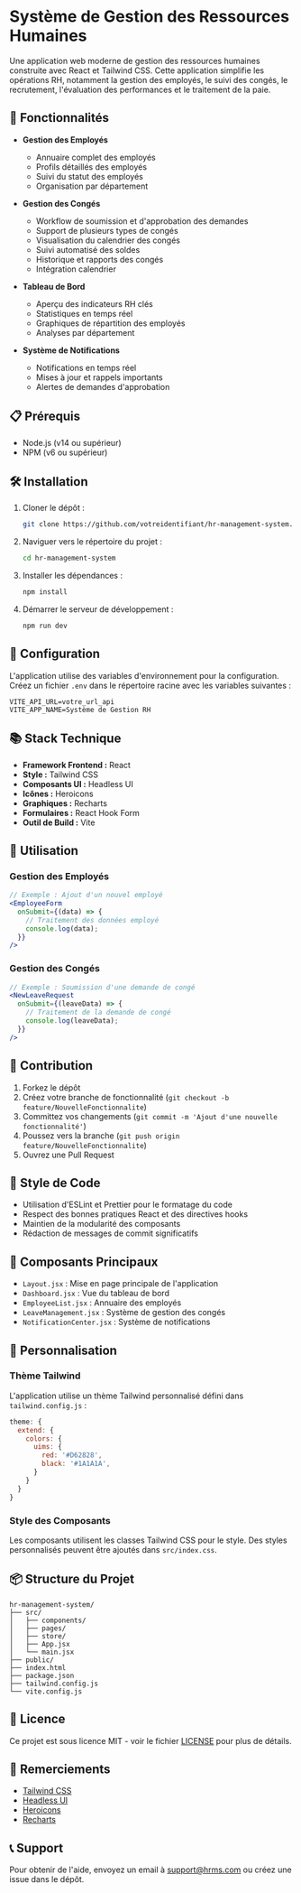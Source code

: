 # Système de Gestion des Ressources Humaines

Une application web moderne de gestion des ressources humaines construite avec React et Tailwind CSS. Cette application simplifie les opérations RH, notamment la gestion des employés, le suivi des congés, le recrutement, l'évaluation des performances et le traitement de la paie.

## 🚀 Fonctionnalités

- **Gestion des Employés**
  - Annuaire complet des employés
  - Profils détaillés des employés
  - Suivi du statut des employés
  - Organisation par département

- **Gestion des Congés**
  - Workflow de soumission et d'approbation des demandes
  - Support de plusieurs types de congés
  - Visualisation du calendrier des congés
  - Suivi automatisé des soldes
  - Historique et rapports des congés
  - Intégration calendrier

- **Tableau de Bord**
  - Aperçu des indicateurs RH clés
  - Statistiques en temps réel
  - Graphiques de répartition des employés
  - Analyses par département

- **Système de Notifications**
  - Notifications en temps réel
  - Mises à jour et rappels importants
  - Alertes de demandes d'approbation

## 📋 Prérequis

- Node.js (v14 ou supérieur)
- NPM (v6 ou supérieur)

## 🛠️ Installation

1. Cloner le dépôt :
   ```bash
   git clone https://github.com/votreidentifiant/hr-management-system.git
   ```

2. Naviguer vers le répertoire du projet :
   ```bash
   cd hr-management-system
   ```

3. Installer les dépendances :
   ```bash
   npm install
   ```

4. Démarrer le serveur de développement :
   ```bash
   npm run dev
   ```

## 🔧 Configuration

L'application utilise des variables d'environnement pour la configuration. Créez un fichier `.env` dans le répertoire racine avec les variables suivantes :

```env
VITE_API_URL=votre_url_api
VITE_APP_NAME=Système de Gestion RH
```

## 📚 Stack Technique

- **Framework Frontend :** React
- **Style :** Tailwind CSS
- **Composants UI :** Headless UI
- **Icônes :** Heroicons
- **Graphiques :** Recharts
- **Formulaires :** React Hook Form
- **Outil de Build :** Vite

## 🎯 Utilisation

### Gestion des Employés

```jsx
// Exemple : Ajout d'un nouvel employé
<EmployeeForm
  onSubmit={(data) => {
    // Traitement des données employé
    console.log(data);
  }}
/>
```

### Gestion des Congés

```jsx
// Exemple : Soumission d'une demande de congé
<NewLeaveRequest
  onSubmit={(leaveData) => {
    // Traitement de la demande de congé
    console.log(leaveData);
  }}
/>
```

## 🤝 Contribution

1. Forkez le dépôt
2. Créez votre branche de fonctionnalité (`git checkout -b feature/NouvelleFonctionnalite`)
3. Committez vos changements (`git commit -m 'Ajout d'une nouvelle fonctionnalité'`)
4. Poussez vers la branche (`git push origin feature/NouvelleFonctionnalite`)
5. Ouvrez une Pull Request

## 📝 Style de Code

- Utilisation d'ESLint et Prettier pour le formatage du code
- Respect des bonnes pratiques React et des directives hooks
- Maintien de la modularité des composants
- Rédaction de messages de commit significatifs

## 🔑 Composants Principaux

- `Layout.jsx` : Mise en page principale de l'application
- `Dashboard.jsx` : Vue du tableau de bord
- `EmployeeList.jsx` : Annuaire des employés
- `LeaveManagement.jsx` : Système de gestion des congés
- `NotificationCenter.jsx` : Système de notifications

## 🎨 Personnalisation

### Thème Tailwind

L'application utilise un thème Tailwind personnalisé défini dans `tailwind.config.js` :

```js
theme: {
  extend: {
    colors: {
      uims: {
        red: '#D62828',
        black: '#1A1A1A',
      }
    }
  }
}
```

### Style des Composants

Les composants utilisent les classes Tailwind CSS pour le style. Des styles personnalisés peuvent être ajoutés dans `src/index.css`.

## 📦 Structure du Projet

```
hr-management-system/
├── src/
│   ├── components/
│   ├── pages/
│   ├── store/
│   ├── App.jsx
│   └── main.jsx
├── public/
├── index.html
├── package.json
├── tailwind.config.js
└── vite.config.js
```

## 📄 Licence

Ce projet est sous licence MIT - voir le fichier [LICENSE](LICENSE) pour plus de détails.

## 🙏 Remerciements

- [Tailwind CSS](https://tailwindcss.com)
- [Headless UI](https://headlessui.dev)
- [Heroicons](https://heroicons.com)
- [Recharts](https://recharts.org)

## 📞 Support

Pour obtenir de l'aide, envoyez un email à support@hrms.com ou créez une issue dans le dépôt.
